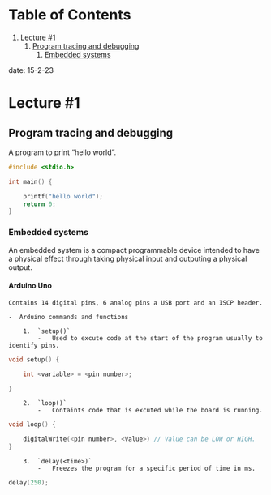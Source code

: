 
# Table of Contents

1.  [Lecture #1](#orgb9b481d)
    1.  [Program tracing and debugging](#org65212d2)
        1.  [Embedded systems](#org5248b95)

date: 15-2-23


<a id="orgb9b481d"></a>

# Lecture #1


<a id="org65212d2"></a>

## Program tracing and debugging

A program to print &ldquo;hello world&rdquo;.

```c
#include <stdio.h>

int main() {

    printf("hello world");
    return 0;
}
```

<a id="org5248b95"></a>

### Embedded systems

An embedded system is a compact programmable device 
intended to have a physical effect through taking physical
input and outputing a physical output.

#### Arduino Uno

    Contains 14 digital pins, 6 analog pins a USB port and an ISCP header.
    
    -  Arduino commands and functions
    
        1.  `setup()`
            -   Used to excute code at the start of the program usually to identify pins.

```c    
void setup() {

    int <variable> = <pin number>;

}
```
        
        2.  `loop()`
            -   Containts code that is excuted while the board is running.
        
```c            
void loop() {

    digitalWrite(<pin number>, <Value>) // Value can be LOW or HIGH.
}
```
        
        3.  `delay(<time>)`
            -   Freezes the program for a specific period of time in ms.
```c
delay(250);
```
